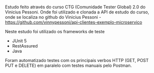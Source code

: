 Estudo feito através do curso CTG (Comunidade Tester Global) 2.0 do Vinicius Pessoni.
Onde foi utilizado e clonada a API de estudo do curso, onde se localiza no github do Vinicius Pessoni - https://github.com/vinnypessoni/api-clientes-exemplo-microservico

Neste estudo foi utilizado os frameworks de teste
- JUnit 5
- RestAssured
- Java

Foram automatizado testes com os principais verbos HTTP (GET, POST PUT e DELETE) em paralelo com testes manuais pelo Postman.